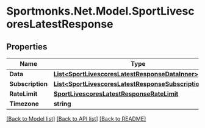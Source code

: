 # Sportmonks.Net.Model.SportLivescoresLatestResponse

## Properties

Name | Type | Description | Notes
------------ | ------------- | ------------- | -------------
**Data** | [**List&lt;SportLivescoresLatestResponseDataInner&gt;**](SportLivescoresLatestResponseDataInner.md) |  | [optional] 
**Subscription** | [**List&lt;SportLivescoresLatestResponseSubscriptionInner&gt;**](SportLivescoresLatestResponseSubscriptionInner.md) |  | [optional] 
**RateLimit** | [**SportLivescoresLatestResponseRateLimit**](SportLivescoresLatestResponseRateLimit.md) |  | [optional] 
**Timezone** | **string** |  | [optional] 

[[Back to Model list]](../README.md#documentation-for-models) [[Back to API list]](../README.md#documentation-for-api-endpoints) [[Back to README]](../README.md)

